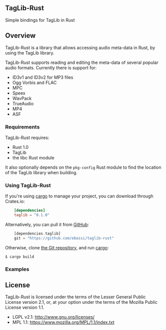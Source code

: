 ## TagLib-Rust

Simple bindings for TagLib in Rust

## Overview

TagLib-Rust is a library that allows accessing audio meta-data in Rust, by
using the TagLib library.

TagLib-Rust supports reading and editing the meta-data of several popular
audio formats. Currently there is support for:

 * ID3v1 and ID3v2 for MP3 files
 * Ogg Vorbis and FLAC
 * MPC
 * Speex
 * WavPack
 * TrueAudio
 * MP4
 * ASF

### Requirements

TagLib-Rust requires:

 * Rust 1.0
 * TagLib
 * the libc Rust module

It also optionally depends on the `pkg-config` Rust module to find the
location of the TagLib library when building.

### Using TagLib-Rust

If you're using [cargo][crates] to manage your project, you can download
through Crates.io:

```toml
    [dependencies]
    taglib = "0.1.0"
```

Alternatively, you can pull it from [GitHub][taglib-gh]:

```rust
    [dependencies.taglib]
    git = "https://github.com/ebassi/taglib-rust"
```

Otherwise, clone [the Git repository][taglib-gh], and run [cargo][crates]:

    $ cargo build

### Examples



## License

TagLib-Rust is licensed under the terms of the Lesser General Public
License version 2.1, or, at your option under the terms of the Mozilla
Public License version 1.1.

 * LGPL v2.1: http://www.gnu.org/licenses/
 * MPL 1.1: https://www.mozilla.org/MPL/1.1/index.txt

[trav-ci-img]: https://travis-ci.org/ebassi/taglib-rust.png?branch=master
[trav-ci]: https://travis-ci.org/ebassi/taglib-rust
[crates]: http://crates.io/
[taglib-gh]: https://github.com/ebassi/taglib-rust
